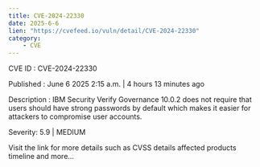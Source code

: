 ```yaml
---
title: CVE-2024-22330
date: 2025-6-6
lien: "https://cvefeed.io/vuln/detail/CVE-2024-22330"
category:
    - CVE
---
```


CVE ID : CVE-2024-22330

Published :  June 6
2025
2:15 a.m. | 4 hours
13 minutes ago

Description : IBM Security Verify Governance 10.0.2 does not require that users should have strong passwords by default
which makes it easier for attackers to compromise user accounts.

Severity: 5.9 | MEDIUM

Visit the link for more details
such as CVSS details
affected products
timeline
and more...
